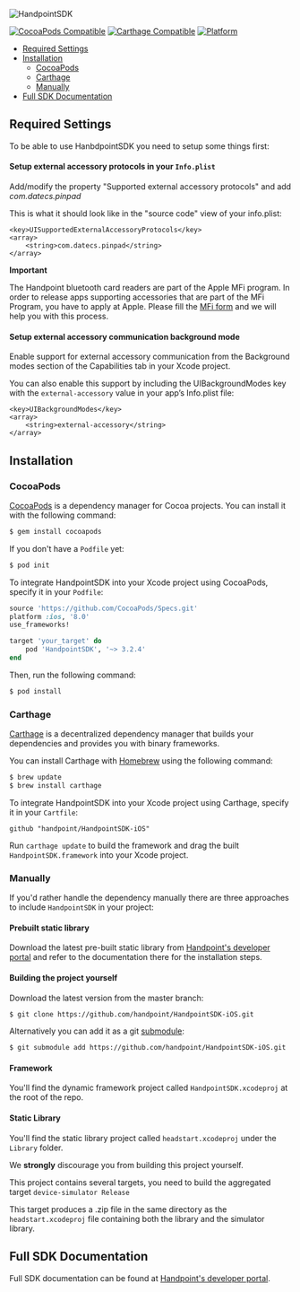 ![HandpointSDK](https://github.com/handpoint/HandpointSDK-iOS/raw/master/logo.png)

[![CocoaPods Compatible](https://img.shields.io/cocoapods/v/HandpointSDK.svg)](https://img.shields.io/cocoapods/v/HandpointSDK.svg)
[![Carthage Compatible](https://img.shields.io/badge/Carthage-compatible-4BC51D.svg?style=flat)](https://github.com/Carthage/Carthage)
[![Platform](https://img.shields.io/cocoapods/p/HandpointSDK.svg?style=flat)](https://cocoapods.org/pods/HandpointSDK)


- [Required Settings](#required-settings)
- [Installation](#installation)
    - [CocoaPods](#cocoapods)
    - [Carthage](#carthage)
    - [Manually](#manually)
- [Full SDK Documentation](#full-sdk-documentation)


## Required Settings

To be able to use HanbdpointSDK you need to setup some things first:

#### Setup external accessory protocols in your `Info.plist`

Add/modify the property "Supported external accessory protocols" and add *com.datecs.pinpad*

This is what it should look like in the "source code" view of your info.plist:

```plist
<key>UISupportedExternalAccessoryProtocols</key>
<array>
    <string>com.datecs.pinpad</string>
</array>
```

**Important**

The Handpoint bluetooth card readers are part of the Apple MFi program. In order to release apps supporting accessories that are part of the MFi Program, you have to apply at Apple. Please fill the [MFi form](http://hndpt.co/hp-mfi) and we will help you with this process.

#### Setup external accessory communication background mode

Enable support for external accessory communication from the Background modes section of the Capabilities tab in your Xcode project.

You can also enable this support by including the UIBackgroundModes key with the `external-accessory` value in your app’s Info.plist file:

```plist
<key>UIBackgroundModes</key>
<array>
    <string>external-accessory</string>
</array>
```

## Installation

### CocoaPods

[CocoaPods](https://cocoapods.org) is a dependency manager for Cocoa projects. You can install it with the following command:

```bash
$ gem install cocoapods
```

If you don't have a `Podfile` yet:

```bash
$ pod init
```

To integrate HandpointSDK into your Xcode project using CocoaPods, specify it in your `Podfile`:

```ruby
source 'https://github.com/CocoaPods/Specs.git'
platform :ios, '8.0'
use_frameworks!

target 'your_target' do
    pod 'HandpointSDK', '~> 3.2.4'
end
```

Then, run the following command:

```bash
$ pod install
```

### Carthage

[Carthage](https://github.com/Carthage/Carthage) is a decentralized dependency manager that builds your dependencies and provides you with binary frameworks.

You can install Carthage with [Homebrew](https://brew.sh/) using the following command:

```bash
$ brew update
$ brew install carthage
```

To integrate HandpointSDK into your Xcode project using Carthage, specify it in your `Cartfile`:

```ogdl
github "handpoint/HandpointSDK-iOS"
```

Run `carthage update` to build the framework and drag the built `HandpointSDK.framework` into your Xcode project.

### Manually

If you'd rather handle the dependency manually there are three approaches to include `HandpointSDK` in your project:

#### Prebuilt static library

Download the latest pre-built static library from [Handpoint's developer portal](https://www.handpoint.com/docs/device/iOS/) and refer to the documentation there for the installation steps.

#### Building the project yourself

Download the latest version from the master branch:

  ```bash
  $ git clone https://github.com/handpoint/HandpointSDK-iOS.git
  ```

Alternatively you can add it as a git [submodule](https://git-scm.com/docs/git-submodule):

  ```bash
  $ git submodule add https://github.com/handpoint/HandpointSDK-iOS.git
  ```

#### Framework

You'll find the dynamic framework project called `HandpointSDK.xcodeproj` at the root of the repo.

#### Static Library

You'll find the static library project called `headstart.xcodeproj` under the `Library` folder.

We **strongly** discourage you from building this project yourself.
 
This project contains several targets, you need to build the aggregated target `device-simulator Release`

This target produces a .zip file in the same directory as the `headstart.xcodeproj` file containing both the library and the simulator library.

## Full SDK Documentation

Full SDK documentation can be found at [Handpoint's developer portal](https://www.handpoint.com/docs/device/iOS/).
